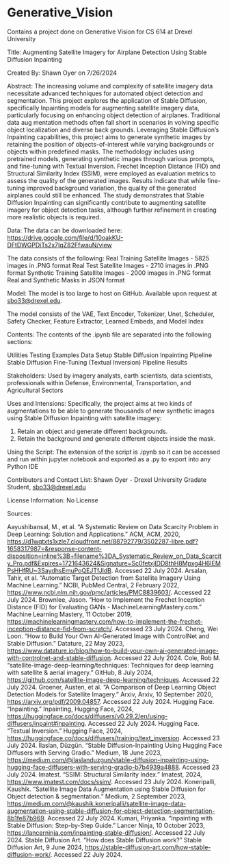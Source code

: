 # Generative_Vision
Contains a project done on Generative Vision for CS 614 at Drexel University

Title: Augmenting Satellite Imagery for Airplane Detection Using Stable Diffusion Inpainting

Created By: Shawn Oyer on 7/26/2024

Abstract:  The increasing volume and complexity of satellite imagery data necessitate advanced techniques for automated object detection and segmentation. This  project explores the application of Stable Diffusion,  specifically Inpainting models for augmenting satellite imagery data, particularly focusing on enhancing object detection of airplanes. Traditional data aug mentation methods often fall short in scenarios in volving specific object localization and diverse back grounds. Leveraging Stable Diffusion’s Inpainting capabilities, this project aims to generate synthetic images by retaining the position of objects-of-interest while varying backgrounds or objects within predefined masks. The methodology includes using pretrained models, generating synthetic images through various prompts, and fine-tuning with Textual Inversion. Frechet Inception Distance (FID) and Structural Similarity Index (SSIM), were employed as evaluation metrics to assess the quality of the generated images. Results indicate that while fine-tuning improved background variation, the quality of the generated airplanes could still be enhanced. The study demonstrates that Stable Diffusion Inpainting can significantly contribute to augmenting satellite imagery for object detection tasks, although further refinement in creating more realistic objects is required.

Data: The data can be downloaded here:
https://drive.google.com/file/d/10oakKU-DFtDWGPDiTs2x7IqZ82FfwauN/view 

The data consists of the following:
Real Training Satellite Images - 5825 images in .PNG format
Real Test Satellite Images - 2710 images in .PNG format
Synthetic Training Satellite Images - 2000 images in .PNG format
Real and Synthetic Masks in JSON format

Model: The model is too large to host on GitHub. Available upon request at sbo33@drexel.edu.

The model consists of the VAE, Text Encoder, Tokenizer, Unet, Scheduler, Safety Checker, Feature Extractor, Learned Embeds, and Model Index

Contents: The contents of the .ipynb file are separated into the following sections: 

  Utilities
  Testing Examples
  Data Setup
  Stable Diffusion Inpainting Pipeline
  Stable Diffusion Fine-Tuning (Textual Inversion) Pipeline
  Results
 
Stakeholders: Used by imagery analysts, earth scientists, data scientists, professionals within Defense, Environmental, Transportation, and Agricultural Sectors

Uses and Intensions: Specifically, the project aims at two kinds of augmentations to be able to generate thousands of new synthetic images using Stable Diffusion Inpainting with satellite imagery:

  1. Retain an object and generate different backgrounds.
  2. Retain the background and generate different objects inside the mask.

Using the Script: The extension of the script is .ipynb so it can be accessed and run within jupyter notebook and exported as a .py to export into any Python IDE

Contributors and Contact List: Shawn Oyer - Drexel University Gradate Student, sbo33@drexel.edu

License Information: No License

Sources:

Aayushibansal, M., et al. “A Systematic Review on Data Scarcity Problem in Deep Learning: Solution and Applications.” ACM, ACM, 2020, https://d1wqtxts1xzle7.cloudfront.net/88792779/3502287-libre.pdf?1658317987=&response-content-disposition=inline%3B+filename%3DA_Systematic_Review_on_Data_Scarcity_Pro.pdf&Expires=1721643624&Signature=Sc0fetxjIDD8thH8Mpxg4H6IEMPsHHfRU~3SaydhsEmuPoQEJTfJldB. Accessed 22 July 2024.
Arsalan, Tahir, et al. “Automatic Target Detection from Satellite Imagery Using Machine Learning.” NCBI, PubMed Central, 2 February 2022, https://www.ncbi.nlm.nih.gov/pmc/articles/PMC8839603/. Accessed 22 July 2024.
Brownlee, Jason. “How to Implement the Frechet Inception Distance (FID) for Evaluating GANs - MachineLearningMastery.com.” Machine Learning Mastery, 11 October 2019, https://machinelearningmastery.com/how-to-implement-the-frechet-inception-distance-fid-from-scratch/. Accessed 23 July 2024.
Cheng, Wei Loon. “How to Build Your Own AI-Generated Image with ControlNet and Stable Diffusion.” Datature, 22 May 2023, https://www.datature.io/blog/how-to-build-your-own-ai-generated-image-with-controlnet-and-stable-diffusion. Accessed 22 July 2024.
Cole, Rob M. “satellite-image-deep-learning/techniques: Techniques for deep learning with satellite & aerial imagery.” GitHub, 8 July 2024, https://github.com/satellite-image-deep-learning/techniques. Accessed 22 July 2024.
Groener, Austen, et al. “A Comparison of Deep Learning Object Detection Models for Satellite Imagery.” Arxiv, Arxiv, 10 September 2020, https://arxiv.org/pdf/2009.04857. Accessed 22 July 2024.
Hugging Face. “Inpainting.” Inpainting, Hugging Face, 2024, https://huggingface.co/docs/diffusers/v0.29.2/en/using-diffusers/inpaint#inpainting. Accessed 22 July 2024.
Hugging Face. “Textual Inversion.” Hugging Face, 2024, https://huggingface.co/docs/diffusers/training/text_inversion. Accessed 23 July 2024.
İlaslan, Düzgün. “Stable Diffusion-Inpainting Using Hugging Face Diffusers with Serving Gradio.” Medium, 18 June 2023, https://medium.com/@ilaslanduzgun/stable-diffusion-inpainting-using-hugging-face-diffusers-with-serving-gradio-b7b4939a4888. Accessed 23 July 2024.
Imatest. “SSIM: Structural Similarity Index.” Imatest, 2024, https://www.imatest.com/docs/ssim/. Accessed 23 July 2024.
Koneripalli, Kaushik. “Satellite Image Data Augmentation using Stable Diffusion for Object detection & segmentation.” Medium, 2 September 2023, https://medium.com/@kaushik.koneripalli/satellite-image-data-augmentation-using-stable-diffusion-for-object-detection-segmentation-8b1fe87b969. Accessed 22 July 2024.
Kumari, Priyanka. “Inpainting with Stable Diffusion: Step-by-Step Guide.” Lancer Ninja, 10 October 2023, https://lancerninja.com/inpainting-stable-diffusion/. Accessed 22 July 2024.
Stable Diffusion Art. “How does Stable Diffusion work?” Stable Diffusion Art, 9 June 2024, https://stable-diffusion-art.com/how-stable-diffusion-work/. Accessed 22 July 2024.
